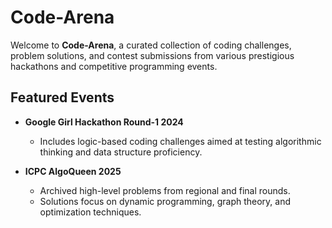 # Code-Arena

Welcome to **Code-Arena**, a curated collection of coding challenges, problem solutions, and contest submissions from various prestigious hackathons and competitive programming events.

## Featured Events

- **Google Girl Hackathon Round-1 2024**
  - Includes logic-based coding challenges aimed at testing algorithmic thinking and data structure proficiency.

- **ICPC AlgoQueen 2025**
  - Archived high-level problems from regional and final rounds.
  - Solutions focus on dynamic programming, graph theory, and optimization techniques.


